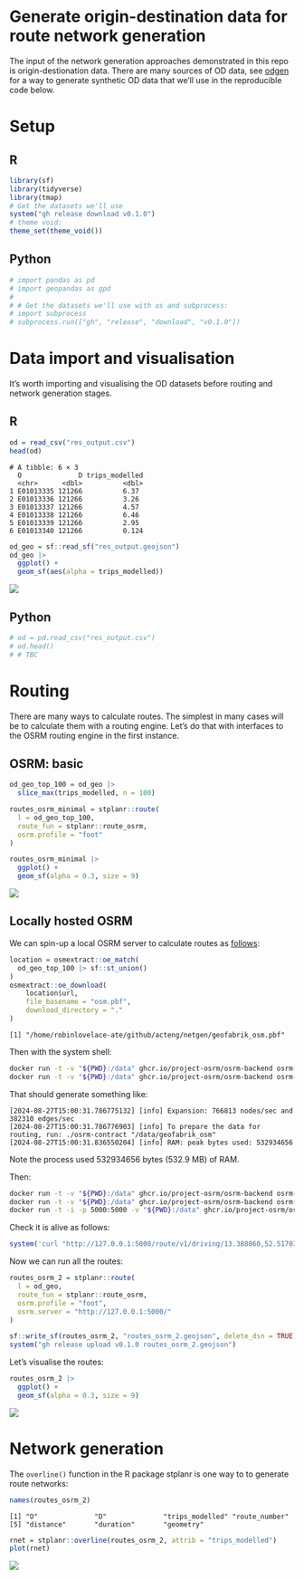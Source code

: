 # Generate origin-destination data for route network generation


The input of the network generation approaches demonstrated in this repo
is origin-destionation data. There are many sources of OD data, see
[odgen](odgen.qmd) for a way to generate synthetic OD data that we’ll
use in the reproducible code below.

# Setup

<div class="panel-tabset" group="language">

## R

<!---
 jn: I would suggest to use specific packages from tidyverse instead of attaching the whole tidyverse 
&#10;rl: Why? Tidyverse is popular and it makes life easy.
Also that's the approach in the teaching materials.
For the book and for software development that's another matter but for this blog post I think it's fine.
--->

``` r
library(sf)
library(tidyverse)
library(tmap)
# Get the datasets we'll use
system("gh release download v0.1.0")
# theme void:
theme_set(theme_void())
```

## Python

``` python
# import pandas as pd
# import geopandas as gpd
# 
# # Get the datasets we'll use with os and subprocess:
# import subprocess
# subprocess.run(["gh", "release", "download", "v0.1.0"])
```

</div>

# Data import and visualisation

It’s worth importing and visualising the OD datasets before routing and
network generation stages.

<div class="panel-tabset" group="language">

## R

``` r
od = read_csv("res_output.csv")
head(od)
```

    # A tibble: 6 × 3
      O              D trips_modelled
      <chr>      <dbl>          <dbl>
    1 E01013335 121266          6.37 
    2 E01013336 121266          3.26 
    3 E01013337 121266          4.57 
    4 E01013338 121266          6.46 
    5 E01013339 121266          2.95 
    6 E01013340 121266          0.124

``` r
od_geo = sf::read_sf("res_output.geojson")
od_geo |>
  ggplot() +
  geom_sf(aes(alpha = trips_modelled))
```

![](README_files/figure-commonmark/desire-lines-r-1.png)

## Python

``` python
# od = pd.read_csv("res_output.csv")
# od.head()
# # TBC
```

</div>

# Routing

There are many ways to calculate routes. The simplest in many cases will
be to calculate them with a routing engine. Let’s do that with
interfaces to the OSRM routing engine in the first instance.

## OSRM: basic

``` r
od_geo_top_100 = od_geo |>
  slice_max(trips_modelled, n = 100) 
```

``` r
routes_osrm_minimal = stplanr::route(
  l = od_geo_top_100,
  route_fun = stplanr::route_osrm,
  osrm.profile = "foot"
)
```

``` r
routes_osrm_minimal |>
  ggplot() +
  geom_sf(alpha = 0.3, size = 9)
```

![](README_files/figure-commonmark/osrm-basic-1.png)

## Locally hosted OSRM

We can spin-up a local OSRM server to calculate routes as
[follows](https://github.com/Project-OSRM/osrm-backend#using-docker):

``` r
location = osmextract::oe_match(
  od_geo_top_100 |> sf::st_union()
)
osmextract::oe_download(
    location$url,
    file_basename = "osm.pbf",
    download_directory = "."
)
```

    [1] "/home/robinlovelace-ate/github/acteng/netgen/geofabrik_osm.pbf"

Then with the system shell:

``` bash
docker run -t -v "${PWD}:/data" ghcr.io/project-osrm/osrm-backend osrm-extract -p /opt/car.lua /data/geofabrik_osm.pbf || echo "osrm-extract failed"
docker run -t -v "${PWD}:/data" ghcr.io/project-osrm/osrm-backend osrm-extract -p /opt/car.lua /data/geofrabik_osm.osm.pbf || echo "osrm-extract failed"
```

That should generate something like:

    [2024-08-27T15:00:31.786775132] [info] Expansion: 766813 nodes/sec and 382310 edges/sec
    [2024-08-27T15:00:31.786776903] [info] To prepare the data for routing, run: ./osrm-contract "/data/geofabrik_osm"
    [2024-08-27T15:00:31.836550204] [info] RAM: peak bytes used: 532934656

Note the process used 532934656 bytes (532.9 MB) of RAM.

Then:

``` bash
docker run -t -v "${PWD}:/data" ghcr.io/project-osrm/osrm-backend osrm-partition /data/geofabrik_osm.osrm || echo "osrm-partition failed"
docker run -t -v "${PWD}:/data" ghcr.io/project-osrm/osrm-backend osrm-customize /data/geofabrik_osm.osrm || echo "osrm-customize failed"
docker run -t -i -p 5000:5000 -v "${PWD}:/data" ghcr.io/project-osrm/osrm-backend osrm-routed --algorithm mld /data/geofabrik_osm
```

Check it is alive as follows:

``` r
system('curl "http://127.0.0.1:5000/route/v1/driving/13.388860,52.517037;13.385983,52.496891?steps=true"')
```

Now we can run all the routes:

``` r
routes_osrm_2 = stplanr::route(
  l = od_geo,
  route_fun = stplanr::route_osrm,
  osrm.profile = "foot",
  osrm.server = "http://127.0.0.1:5000/"
)
```

``` r
sf::write_sf(routes_osrm_2, "routes_osrm_2.geojson", delete_dsn = TRUE) 
system("gh release upload v0.1.0 routes_osrm_2.geojson")
```

Let’s visualise the routes:

``` r
routes_osrm_2 |>
  ggplot() +
  geom_sf(alpha = 0.3, size = 9)
```

![](README_files/figure-commonmark/osrm-locally-hosted-1.png)

# Network generation

The `overline()` function in the R package stplanr is one way to to
generate route networks:

``` r
names(routes_osrm_2)
```

    [1] "O"              "D"              "trips_modelled" "route_number"  
    [5] "distance"       "duration"       "geometry"      

``` r
rnet = stplanr::overline(routes_osrm_2, attrib = "trips_modelled")
plot(rnet)
```

![](README_files/figure-commonmark/rnet-overline-basic-1.png)
